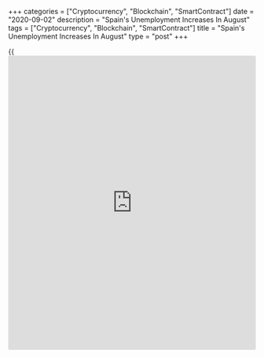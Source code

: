 +++
categories = ["Cryptocurrency", "Blockchain", "SmartContract"]
date = "2020-09-02"
description = "Spain's Unemployment Increases In August"
tags = ["Cryptocurrency", "Blockchain", "SmartContract"]
title = "Spain's Unemployment Increases In August"
type = "post"
+++

{{<iframe id="large-banner" src="https://www.bounty.group/#slide=8.0" width="100%" height="600" scrolling="no" style="border: 0px solid rgb(216, 221, 230); border-radius: 3px;">}}

Spain's unemployment increased in August from the previous month, data
from the Ministry of Labor, Migration and Social Security showed on
Wednesday.  
  
The number of registered unemployed increased by 29,780, or 0.79
percent, in August from the previous month, when it fell by 89,849. In
the same period last year, unemployment had advanced 54,371 in August.

The ministry said August is traditionally a bad month for employment due
to the end of the summer tourist season.

On a seasonally adjusted basis, registered unemployment decreased by
34,371 to 3.8 million in August.

Unemployment among youth under 25 years increased in August by 7,804
people, or 2.43 percent compared to the previous month.

For comments and feedback [contact](https://www.playgroundfx.com/contact/): editorial@rtt[news](https://www.letsplayfx.com/blog/forex-news-website/).com

[Economic News][1]

 **What parts of the world are seeing the best (and worst) economic
performances lately? Click[here][2] to check out our [Econ Scorecard][2]
and find out! See up-to-the-moment [ranking](https://www.playgroundfx.com/blog/crypto-exchange-ranking/)s for the best and worst
performers in [GDP][3], [unemployment rate][4], [inflation][5] and much
more.**

   1. www.rtt[news](https://www.letsplayfx.com/blog/forex-news-website/).com/Content/EconomicNews.aspx
   2. www.rtt[news](https://www.letsplayfx.com/blog/forex-news-website/).com/economic-scorecard/world-rank/unemployment-rate/highest-performance.aspx
   3. www.rtt[news](https://www.letsplayfx.com/blog/forex-news-website/).com/economic-scorecard/world-rank/GDP/highest-performance.aspx
   4. www.rtt[news](https://www.letsplayfx.com/blog/forex-news-website/).com/economic-scorecard/world-rank/unemployment-rate/lowest-performance.aspx
   5. www.rtt[news](https://www.letsplayfx.com/blog/forex-news-website/).com/economic-scorecard/world-rank/CPI/highest-performance.aspx